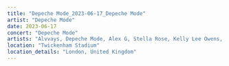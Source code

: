 ```yaml
---
title: "Depeche Mode_2023-06-17_Depeche Mode"
artist: "Depeche Mode"
date: 2023-06-17
concert: "Depeche Mode"
artists: "Alvvays, Depeche Mode, Alex G, Stella Rose, Kelly Lee Owens, Alissic"
location: "Twickenham Stadium"
location_details: "London, United Kingdom"
---
```


